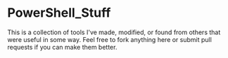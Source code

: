 # PowerShell_Stuff
This is a collection of tools I've made, modified, or found from others that were useful in some way. Feel 
free to fork anything here or submit pull requests if you can make them better.
